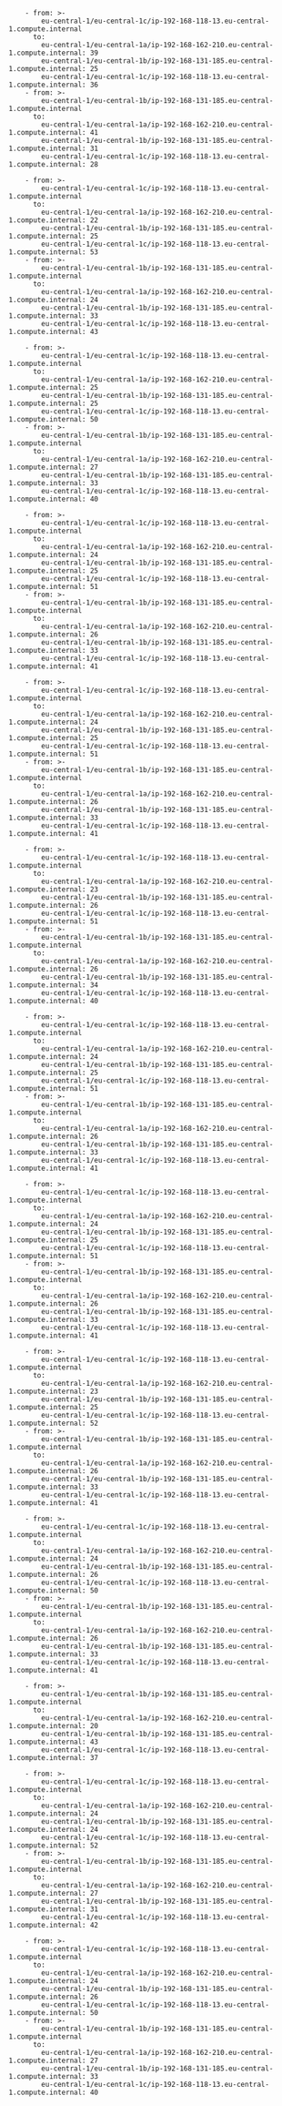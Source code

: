         - from: >-
            eu-central-1/eu-central-1c/ip-192-168-118-13.eu-central-1.compute.internal
          to:
            eu-central-1/eu-central-1a/ip-192-168-162-210.eu-central-1.compute.internal: 39
            eu-central-1/eu-central-1b/ip-192-168-131-185.eu-central-1.compute.internal: 25
            eu-central-1/eu-central-1c/ip-192-168-118-13.eu-central-1.compute.internal: 36
        - from: >-
            eu-central-1/eu-central-1b/ip-192-168-131-185.eu-central-1.compute.internal
          to:
            eu-central-1/eu-central-1a/ip-192-168-162-210.eu-central-1.compute.internal: 41
            eu-central-1/eu-central-1b/ip-192-168-131-185.eu-central-1.compute.internal: 31
            eu-central-1/eu-central-1c/ip-192-168-118-13.eu-central-1.compute.internal: 28

        - from: >-
            eu-central-1/eu-central-1c/ip-192-168-118-13.eu-central-1.compute.internal
          to:
            eu-central-1/eu-central-1a/ip-192-168-162-210.eu-central-1.compute.internal: 22
            eu-central-1/eu-central-1b/ip-192-168-131-185.eu-central-1.compute.internal: 25
            eu-central-1/eu-central-1c/ip-192-168-118-13.eu-central-1.compute.internal: 53
        - from: >-
            eu-central-1/eu-central-1b/ip-192-168-131-185.eu-central-1.compute.internal
          to:
            eu-central-1/eu-central-1a/ip-192-168-162-210.eu-central-1.compute.internal: 24
            eu-central-1/eu-central-1b/ip-192-168-131-185.eu-central-1.compute.internal: 33
            eu-central-1/eu-central-1c/ip-192-168-118-13.eu-central-1.compute.internal: 43

        - from: >-
            eu-central-1/eu-central-1c/ip-192-168-118-13.eu-central-1.compute.internal
          to:
            eu-central-1/eu-central-1a/ip-192-168-162-210.eu-central-1.compute.internal: 25
            eu-central-1/eu-central-1b/ip-192-168-131-185.eu-central-1.compute.internal: 25
            eu-central-1/eu-central-1c/ip-192-168-118-13.eu-central-1.compute.internal: 50
        - from: >-
            eu-central-1/eu-central-1b/ip-192-168-131-185.eu-central-1.compute.internal
          to:
            eu-central-1/eu-central-1a/ip-192-168-162-210.eu-central-1.compute.internal: 27
            eu-central-1/eu-central-1b/ip-192-168-131-185.eu-central-1.compute.internal: 33
            eu-central-1/eu-central-1c/ip-192-168-118-13.eu-central-1.compute.internal: 40

        - from: >-
            eu-central-1/eu-central-1c/ip-192-168-118-13.eu-central-1.compute.internal
          to:
            eu-central-1/eu-central-1a/ip-192-168-162-210.eu-central-1.compute.internal: 24
            eu-central-1/eu-central-1b/ip-192-168-131-185.eu-central-1.compute.internal: 25
            eu-central-1/eu-central-1c/ip-192-168-118-13.eu-central-1.compute.internal: 51
        - from: >-
            eu-central-1/eu-central-1b/ip-192-168-131-185.eu-central-1.compute.internal
          to:
            eu-central-1/eu-central-1a/ip-192-168-162-210.eu-central-1.compute.internal: 26
            eu-central-1/eu-central-1b/ip-192-168-131-185.eu-central-1.compute.internal: 33
            eu-central-1/eu-central-1c/ip-192-168-118-13.eu-central-1.compute.internal: 41

        - from: >-
            eu-central-1/eu-central-1c/ip-192-168-118-13.eu-central-1.compute.internal
          to:
            eu-central-1/eu-central-1a/ip-192-168-162-210.eu-central-1.compute.internal: 24
            eu-central-1/eu-central-1b/ip-192-168-131-185.eu-central-1.compute.internal: 25
            eu-central-1/eu-central-1c/ip-192-168-118-13.eu-central-1.compute.internal: 51
        - from: >-
            eu-central-1/eu-central-1b/ip-192-168-131-185.eu-central-1.compute.internal
          to:
            eu-central-1/eu-central-1a/ip-192-168-162-210.eu-central-1.compute.internal: 26
            eu-central-1/eu-central-1b/ip-192-168-131-185.eu-central-1.compute.internal: 33
            eu-central-1/eu-central-1c/ip-192-168-118-13.eu-central-1.compute.internal: 41

        - from: >-
            eu-central-1/eu-central-1c/ip-192-168-118-13.eu-central-1.compute.internal
          to:
            eu-central-1/eu-central-1a/ip-192-168-162-210.eu-central-1.compute.internal: 23
            eu-central-1/eu-central-1b/ip-192-168-131-185.eu-central-1.compute.internal: 26
            eu-central-1/eu-central-1c/ip-192-168-118-13.eu-central-1.compute.internal: 51
        - from: >-
            eu-central-1/eu-central-1b/ip-192-168-131-185.eu-central-1.compute.internal
          to:
            eu-central-1/eu-central-1a/ip-192-168-162-210.eu-central-1.compute.internal: 26
            eu-central-1/eu-central-1b/ip-192-168-131-185.eu-central-1.compute.internal: 34
            eu-central-1/eu-central-1c/ip-192-168-118-13.eu-central-1.compute.internal: 40

        - from: >-
            eu-central-1/eu-central-1c/ip-192-168-118-13.eu-central-1.compute.internal
          to:
            eu-central-1/eu-central-1a/ip-192-168-162-210.eu-central-1.compute.internal: 24
            eu-central-1/eu-central-1b/ip-192-168-131-185.eu-central-1.compute.internal: 25
            eu-central-1/eu-central-1c/ip-192-168-118-13.eu-central-1.compute.internal: 51
        - from: >-
            eu-central-1/eu-central-1b/ip-192-168-131-185.eu-central-1.compute.internal
          to:
            eu-central-1/eu-central-1a/ip-192-168-162-210.eu-central-1.compute.internal: 26
            eu-central-1/eu-central-1b/ip-192-168-131-185.eu-central-1.compute.internal: 33
            eu-central-1/eu-central-1c/ip-192-168-118-13.eu-central-1.compute.internal: 41

        - from: >-
            eu-central-1/eu-central-1c/ip-192-168-118-13.eu-central-1.compute.internal
          to:
            eu-central-1/eu-central-1a/ip-192-168-162-210.eu-central-1.compute.internal: 24
            eu-central-1/eu-central-1b/ip-192-168-131-185.eu-central-1.compute.internal: 25
            eu-central-1/eu-central-1c/ip-192-168-118-13.eu-central-1.compute.internal: 51
        - from: >-
            eu-central-1/eu-central-1b/ip-192-168-131-185.eu-central-1.compute.internal
          to:
            eu-central-1/eu-central-1a/ip-192-168-162-210.eu-central-1.compute.internal: 26
            eu-central-1/eu-central-1b/ip-192-168-131-185.eu-central-1.compute.internal: 33
            eu-central-1/eu-central-1c/ip-192-168-118-13.eu-central-1.compute.internal: 41

        - from: >-
            eu-central-1/eu-central-1c/ip-192-168-118-13.eu-central-1.compute.internal
          to:
            eu-central-1/eu-central-1a/ip-192-168-162-210.eu-central-1.compute.internal: 23
            eu-central-1/eu-central-1b/ip-192-168-131-185.eu-central-1.compute.internal: 25
            eu-central-1/eu-central-1c/ip-192-168-118-13.eu-central-1.compute.internal: 52
        - from: >-
            eu-central-1/eu-central-1b/ip-192-168-131-185.eu-central-1.compute.internal
          to:
            eu-central-1/eu-central-1a/ip-192-168-162-210.eu-central-1.compute.internal: 26
            eu-central-1/eu-central-1b/ip-192-168-131-185.eu-central-1.compute.internal: 33
            eu-central-1/eu-central-1c/ip-192-168-118-13.eu-central-1.compute.internal: 41

        - from: >-
            eu-central-1/eu-central-1c/ip-192-168-118-13.eu-central-1.compute.internal
          to:
            eu-central-1/eu-central-1a/ip-192-168-162-210.eu-central-1.compute.internal: 24
            eu-central-1/eu-central-1b/ip-192-168-131-185.eu-central-1.compute.internal: 26
            eu-central-1/eu-central-1c/ip-192-168-118-13.eu-central-1.compute.internal: 50
        - from: >-
            eu-central-1/eu-central-1b/ip-192-168-131-185.eu-central-1.compute.internal
          to:
            eu-central-1/eu-central-1a/ip-192-168-162-210.eu-central-1.compute.internal: 26
            eu-central-1/eu-central-1b/ip-192-168-131-185.eu-central-1.compute.internal: 33
            eu-central-1/eu-central-1c/ip-192-168-118-13.eu-central-1.compute.internal: 41

        - from: >-
            eu-central-1/eu-central-1b/ip-192-168-131-185.eu-central-1.compute.internal
          to:
            eu-central-1/eu-central-1a/ip-192-168-162-210.eu-central-1.compute.internal: 20
            eu-central-1/eu-central-1b/ip-192-168-131-185.eu-central-1.compute.internal: 43
            eu-central-1/eu-central-1c/ip-192-168-118-13.eu-central-1.compute.internal: 37

        - from: >-
            eu-central-1/eu-central-1c/ip-192-168-118-13.eu-central-1.compute.internal
          to:
            eu-central-1/eu-central-1a/ip-192-168-162-210.eu-central-1.compute.internal: 24
            eu-central-1/eu-central-1b/ip-192-168-131-185.eu-central-1.compute.internal: 24
            eu-central-1/eu-central-1c/ip-192-168-118-13.eu-central-1.compute.internal: 52
        - from: >-
            eu-central-1/eu-central-1b/ip-192-168-131-185.eu-central-1.compute.internal
          to:
            eu-central-1/eu-central-1a/ip-192-168-162-210.eu-central-1.compute.internal: 27
            eu-central-1/eu-central-1b/ip-192-168-131-185.eu-central-1.compute.internal: 31
            eu-central-1/eu-central-1c/ip-192-168-118-13.eu-central-1.compute.internal: 42

        - from: >-
            eu-central-1/eu-central-1c/ip-192-168-118-13.eu-central-1.compute.internal
          to:
            eu-central-1/eu-central-1a/ip-192-168-162-210.eu-central-1.compute.internal: 24
            eu-central-1/eu-central-1b/ip-192-168-131-185.eu-central-1.compute.internal: 26
            eu-central-1/eu-central-1c/ip-192-168-118-13.eu-central-1.compute.internal: 50
        - from: >-
            eu-central-1/eu-central-1b/ip-192-168-131-185.eu-central-1.compute.internal
          to:
            eu-central-1/eu-central-1a/ip-192-168-162-210.eu-central-1.compute.internal: 27
            eu-central-1/eu-central-1b/ip-192-168-131-185.eu-central-1.compute.internal: 33
            eu-central-1/eu-central-1c/ip-192-168-118-13.eu-central-1.compute.internal: 40
